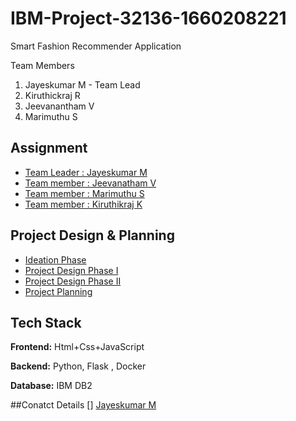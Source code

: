 # IBM-Project-32136-1660208221
Smart Fashion Recommender Application

Team Members 
1. Jayeskumar M - Team Lead
2. Kiruthickraj R
3. Jeevanantham V
4. Marimuthu S



## Assignment  

 - [Team Leader : Jayeskumar M](https://github.com/IBM-EPBL/IBM-Project-32136-1660208221/tree/main/1.Assignments/Jayeskumar%20M%20Team%20Lead)
 - [Team member : Jeevanatham V](https://github.com/IBM-EPBL/IBM-Project-32136-1660208221/tree/main/1.Assignments/Jeevanantham%20V)
 - [Team member : Marimuthu S](https://github.com/IBM-EPBL/IBM-Project-32136-1660208221/tree/main/1.Assignments/Marimuthu%20S)
 - [Team member : Kiruthikraj K](https://github.com/IBM-EPBL/IBM-Project-32136-1660208221/tree/main/1.Assignments/Kiruthickraj%20R)


## Project Design & Planning
- [Ideation Phase](https://github.com/IBM-EPBL/IBM-Project-32136-1660208221/tree/main/2.Project%20Design%20and%20Planning/Ideation%20Phase)
- [Project Design Phase I](https://github.com/IBM-EPBL/IBM-Project-32136-1660208221/tree/main/2.Project%20Design%20and%20Planning/Ideation%20Phase)
- [Project Design Phase II](https://github.com/IBM-EPBL/IBM-Project-32136-1660208221/tree/main/2.Project%20Design%20and%20Planning/Project%20Design%20Phase%20I)
- [Project Planning](https://github.com/IBM-EPBL/IBM-Project-32136-1660208221/tree/main/2.Project%20Design%20and%20Planning/Project%20Planning)

## Tech Stack

**Frontend:** Html+Css+JavaScript

**Backend:** Python, Flask , Docker

**Database:** IBM DB2

##Conatct Details
[]
[Jayeskumar M](https://www.linkedin.com/in/jayeskumar-m-889985178/)
